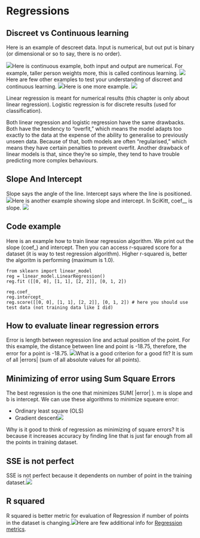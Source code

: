 # Regressions

## Discreet vs Continuous learning

Here is an example of descreet data. Input is numerical, but out put is binary \(or dimensional or so to say, there is no order\).

![](/assets/regression-discrete.png)Here is continuous example, both input and output are numerical. For example, taller person weights more, this is called continous learning. ![](/assets/regression-continous.png)Here are few other examples to test your understanding of discreet and continuous learning. ![](/assets/regression-examples.png)Here is one more example. ![](/assets/regression-example2.png)

Linear regression is meant for numerical results \(this chapter is only about linear regression\). Logistic regression is for discrete results \(used for classification\).

Both linear regression and logistic regression have the same drawbacks. Both have the tendency to “overfit,” which means the model adapts too exactly to the data at the expense of the ability to generalise to previously unseen data. Because of that, both models are often “regularised,” which means they have certain penalties to prevent overfit. Another drawback of linear models is that, since they’re so simple, they tend to have trouble predicting more complex behaviours.

## Slope And Intercept

Slope says the angle of the line. Intercept says where the line is positioned. ![](/assets/slope-intercept.png)Here is another example showing slope and intercept. In SciKitt, coef\_\_ is slope. ![](/assets/slope-intercept-2.png)

## Code example

Here is an example how to train linear regression algorithm. We print out the slope \(coef\_\) and intercept. Then you can access r-squared score for a dataset \(it is way to test regression algorithm\). Higher r-squared is, better the algoritm is performing \(maximum is 1.0\).

```
from sklearn import linear_model
reg = linear_model.LinearRegression()
reg.fit ([[0, 0], [1, 1], [2, 2]], [0, 1, 2])

reg.coef_
reg.intercept_
reg.score([[0, 0], [1, 1], [2, 2]], [0, 1, 2]) # here you should use test data (not training data like I did)
```

## How to evaluate linear regression errors

Error is length between regression line and actual position of the point. For this example, the distance between line and point is -18.75, therefore, the error for a point is -18.75. ![](/assets/regression-error.png)What is a good criterion for a good fit? It is sum of all \|errors\| \(sum of all absolute values for all points\).

## Minimizing of error using Sum Square Errors

The best regression is the one that minimizes SUM\( \|error\| \). m is slope and b is intercept. We can use these algorithms to minimize squeare error:

* Ordinary least square \(OLS\)
* Gradient descent![](/assets/regression-min.png)

Why is it good to think of regression as minimizing of square errors? It is because it increases accuracy by finding line that is just far enough from all the points in training dataset.

## SSE is not perfect

SSE is not perfect because it dependents on number of point in the training dataset.![](/assets/sse-isntperfect.png)

## R squared

R squared is better metric for evaluation of Regression if number of points in the dataset is changing.![](/assets/r-squared.png)Here are few additional info for [Regression metrics](http://scikit-learn.org/stable/modules/model_evaluation.html#regression-metrics).


